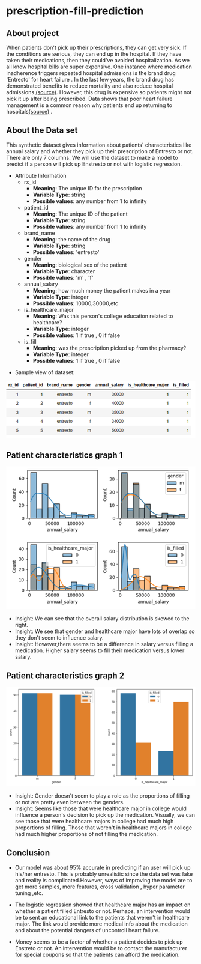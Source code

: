# prescription-fill-prediction

## About project

When patients don't pick up their prescriptions, they can get very sick. 
If the conditions are serious, they can end up in the hospital. 
If they have taken their medications, then they could've avoided hospitalization.
As we all know hospital bills are super expensive. 
One instance where medication inadherence triggers repeated hospital admissions is the brand drug 'Entresto' for heart failure . 
In the last few years, the brand drug has demonstrated benefits to reduce mortality and also reduce hospital admissions [(source)](https://www.acc.org/Latest-in-Cardiology/Clinical-Trials/2014/08/30/12/22/PARADIGM-HF).
However, this drug is expensive so patients might not pick it up after being prescribed. 
Data shows that poor heart failure management is a common reason why patients end up returning to hospitals[(source)](https://www.ncbi.nlm.nih.gov/pmc/articles/PMC10612439/#:~:text=the%20initial%20admission.-,Hospitalized%20patients%20with%20HF%20have%20the%20highest%2030%2Dday%20readmission,et%20al.%2C%202018) .



## About the Data set

This synthetic dataset gives information about patients' characteristics like annual salary and whether they pick up their prescription of Entresto or not. There are only 7 columns. We will use the dataset to make a model to predict if  a person will pick up Enstresto or not with logistic regression.


* Attribute Information
  +	rx_id 
      +	__Meaning__: The unique ID for the prescription
      +	__Variable Type__: string
      +	__Possible values__:  any number from 1 to infinity
  +	patient_id 
      +	__Meaning__: The unique ID of the patient 
      +	__Variable Type__: string
      +	__Possible values__:  any number from 1 to infinity
  +	brand_name 
      +	__Meaning__: the name of the drug
      +	__Variable Type__: string
      +	__Possible values__:  'entresto'
  +	gender 
      +	__Meaning__: biological sex of the patient
      +	__Variable Type__: character
      +	__Possible values__:  'm' , 'f'
  +	annual_salary 
      +	__Meaning__: how much money the patient makes in a year
      +	__Variable Type__: integer
      +	__Possible values__:  10000,30000,etc
  +	is_healthcare_major
      +	__Meaning__: Was this person's college education related to healthcare?
      +	__Variable Type__: integer
      +	__Possible values__:  1 if true , 0 if false
  +	is_fill 
      +	__Meaning__: was the prescription picked up from the pharmacy?
      +	__Variable Type__: integer
      +	__Possible values__:  1 if true , 0 if false
	  

- Sample view of dataset:

![Alt text](sample_raw_dataset.PNG) <br />


## Patient characteristics graph 1
![Alt text](patient_attributes_graph_1.PNG)


- Insight: We can see that the overall salary distribution is skewed to the right.
- Insight: We see that gender and healthcare major have lots of overlap so they don't seem to influence salary.
- Insight: However,there seems to be a difference in salary versus filling a medication. Higher salary seems to fill their medication versus lower salary.

## Patient characteristics graph 2
![Alt text](patient_attributes_graph_2.PNG)

- Insight: Gender doesn't seem to play a role as the proportions of filling or not are pretty even between the genders.
- Insight: Seems like those that were healthcare major in college would influence a person's decision to pick up the medication. Visually, we can see those that were healthcare majors in college had much high proportions of filling. Those that weren't in healthcare majors in college had much higher proportions of not filling the medication. 


## Conclusion
- Our model was about 95% accurate in predicting if an user will pick up his/her entresto. This is probably unrealistic since the data set was fake and reality is complicated.However, ways of improving the model are to get more samples, more features, cross validation , hyper parameter tuning ,etc.

- The logistic regression showed that healthcare major has an impact on whether a patient filled Entresto or not. Perhaps, an intervention would be to sent an educational link to the patients that weren't in healthcare major. The link would provide more medical info about the medication and about the potential dangers of uncontroll heart failure.

- Money seems to be a factor of whether a patient decides to pick up Enstreto or not. An intervention would be to contact the manufacturer for special coupons so that the patients can afford the medication.
